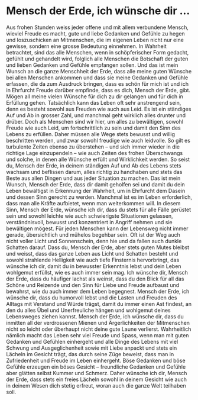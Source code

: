 # Mensch der Erde, ich wünsche dir …
Aus frohen Stunden weiss jeder offene und mit allem verbundene Mensch, wieviel Freude es macht, gute und liebe Gedanken und Gefühle zu hegen und loszuschicken an Mitmenschen, die im eigenen Leben nicht nur eine gewisse, sondern eine grosse Bedeutung einnehmen. In Wahrheit betrachtet, sind das alle Menschen, wenn in schöpferischer Form gedacht, gefühlt und gehandelt wird, folglich alle Menschen die Botschaft der guten und lieben Gedanken und Gefühle empfangen sollen. Und das ist mein Wunsch an die ganze Menschheit der Erde, dass alle meine guten Wünsche bei allen Menschen ankommen und dass sie meine Gedanken und Gefühle erfassen, die da zum Ausdruck bringen, dass es schön für mich ist und ich in Ehrfurcht Freude darüber empfinde, dass es dich, Mensch der Erde, gibt. Mögen all meine vielen Wünsche für dich zu dir gelangen und für dich in Erfüllung gehen. Tatsächlich kann das Leben oft sehr anstrengend sein, denn es besteht sowohl aus Freuden wie auch aus Leid. Es ist ein ständiges Auf und Ab in grosser Zahl, und manchmal geht wirklich alles drunter und drüber. Doch als Menschen sind wir hier, um alles zu bewältigen, sowohl Freude wie auch Leid, um fortschrittlich zu sein und damit den Sinn des Lebens zu erfüllen. Daher müssen alle Wege stets bewusst und willig beschritten werden, und zwar sowohl freudige wie auch leidvolle. So gilt es turbulente Zeiten ebenso zu überstehen – und sich immer wieder in die richtige Lage einzupendeln – wie auch Zeiten des frohen Überschwangs und solche, in denen alle Wünsche erfüllt und Wirklichkeit werden. So seist du, Mensch der Erde, in deinem ständigen Auf und Ab des Lebens stets wachsam und beflissen darum, alles richtig zu handhaben und stets das Beste aus allen Dingen und aus jeder Situation zu machen. Das ist mein Wunsch, Mensch der Erde, dass dir damit geholfen sei und damit du dein Leben bewältigst in Erkennung der Wahrheit, um in Ehrfurcht dem Dasein und dessen Sinn gerecht zu werden.
Manchmal ist es im Leben erforderlich, dass man alle Kräfte aufbietet, wenn man weiterkommen will. In diesem Sinn, Mensch der Erde, wünsche ich dir, dass du stets für alle Fälle gerüstet sein und sowohl leichte wie auch schwierigste Situationen gelassen, verständnisvoll, bewusst und konzentriert in Angriff nehmen und sie bewältigen mögest.
Für jeden Menschen kann der Lebensweg nicht immer gerade, übersichtlich und mühelos begehbar sein. Oft ist der Weg auch nicht voller Licht und Sonnenschein, denn hie und da fallen auch dunkle Schatten darauf. Dass du, Mensch der Erde, aber stets guten Mutes bleibst und weisst, dass das ganze Leben aus Licht und Schatten besteht und sowohl strahlende Helligkeit wie auch tiefe Finsternis hervorbringt, das wünsche ich dir, damit du in bewusster Erkenntnis lebst und dein Leben wohlgemut erfüllst, wie es auch immer sein mag. Ich wünsche dir, Mensch der Erde, dass du häufiger lachst als weinst, dass du den Blick für all das Schöne und Reizende und den Sinn für Liebe und Freude aufbaust und bewahrst, wie du auch immer dem Leben begegnest.
Mensch der Erde, ich wünsche dir, dass du humorvoll lebst und die Lasten und Freuden des Alltags mit Verstand und Würde trägst, damit du immer einen Ast findest, an den du alles Übel und Unerfreuliche hängen und wohlgemut deines Lebensweges ziehen kannst. Mensch der Erde, ich wünsche dir, dass du inmitten all der verdrossenen Mienen und Ärgerlichkeiten der Mitmenschen nicht so leicht oder überhaupt nicht deine gute Laune verlierst. Wahrheitlich nämlich macht das Leben sehr viel Freude und Spass, wenn man mit guten Gedanken und Gefühlen einhergeht und alle Dinge des Lebens mit viel Schwung und Ausgeglichenheit sowie mit Liebe anpackt und stets ein Lächeln im Gesicht trägt, das durch seine Züge beweist, dass man in Zufriedenheit und Freude im Leben einhergeht.
Böse Gedanken und böse Gefühle erzeugen ein böses Gesicht – freundliche Gedanken und Gefühle aber glätten selbst Kummer und Schmerz. Daher wünsche ich dir, Mensch der Erde, dass stets ein freies Lächeln sowohl in deinem Gesicht wie auch in deinem Wesen dich stetig erfreut, woran auch die ganze Welt teilhaben soll.

